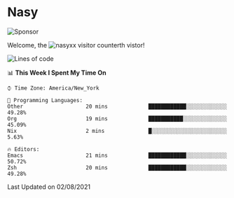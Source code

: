 # Nasy

<!--
<p align="center">
<img height="200" src="https://github-readme-stats.vercel.app/api?username=nasyxx&count_private=true&show_icons=true&theme=dracula&include_all_commits=true"/>
<img height="200" src="https://github-readme-stats.vercel.app/api/top-langs/?username=nasyxx&theme=dracula&hide=html,jupyter+notebook&count_private=true&show_icons=true"/>
</p>

  
----------------
-->

![Sponsor](https://img.shields.io/static/v1.svg?label=Sponsor&message=%E2%9D%A4&logo=GitHub&style=flat&color=pink)
 
Welcome, the ![nasyxx visitor counter](https://count.getloli.com/get/@nasyxx?theme=rule34)th vistor!
 
<!--START_SECTION:waka-->
![Lines of code](https://img.shields.io/badge/From%20Hello%20World%20I%27ve%20Written-5.4%20million%20lines%20of%20code-blue)

📊 **This Week I Spent My Time On** 

```text
⌚︎ Time Zone: America/New_York

💬 Programming Languages: 
Other                    20 mins             ████████████░░░░░░░░░░░░░   49.28% 
Org                      19 mins             ███████████░░░░░░░░░░░░░░   45.09% 
Nix                      2 mins              █░░░░░░░░░░░░░░░░░░░░░░░░   5.63%

🔥 Editors: 
Emacs                    21 mins             ████████████░░░░░░░░░░░░░   50.72% 
Zsh                      20 mins             ████████████░░░░░░░░░░░░░   49.28%

```


 Last Updated on 02/08/2021
<!--END_SECTION:waka-->

<!-- ![visitors](https://visitor-badge.laobi.icu/badge?page_id=nasyxx.nasyxx) -->
